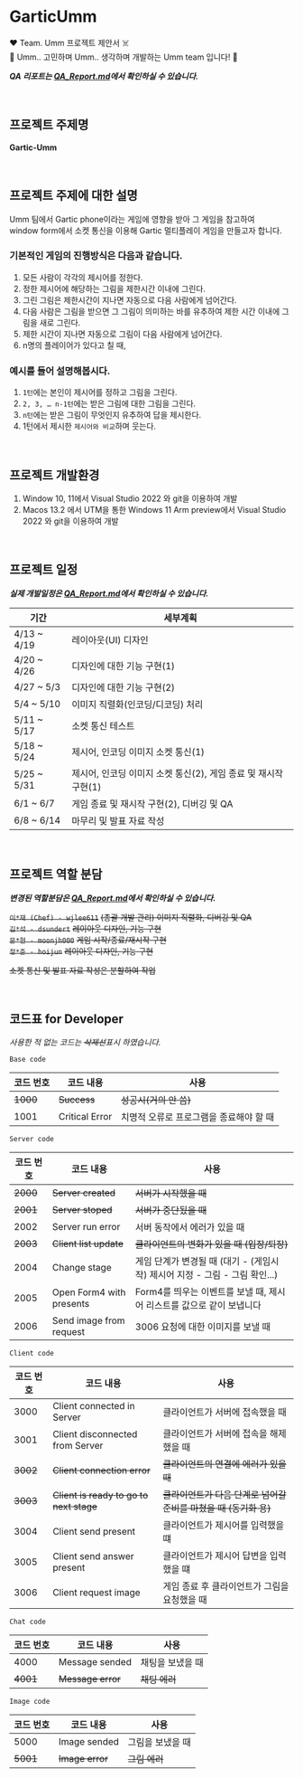 # GarticUmm

♥️ Team. Umm 프로젝트 제안서 ☠️\
🌸 Umm.. 고민하며 Umm.. 생각하며 개발하는 Umm team 입니다! 🌼

_**QA 리포트는 [QA_Report.md](https://github.com/umm-as/gartic-umm/blob/master/QA_Report.md)에서 확인하실 수 있습니다.**_

</br>

## 프로젝트 주제명

**Gartic-Umm**

</br>

## 프로젝트 주제에 대한 설명

Umm 팀에서 Gartic phone이라는 게임에 영향을 받아 그 게임을 참고하여\
window form에서 소켓 통신을 이용해 Gartic 멀티플레이 게임을 만들고자 합니다.

### 기본적인 게임의 진행방식은 다음과 같습니다.

1.	모든 사람이 각각의 제시어를 정한다.
2.	정한 제시어에 해당하는 그림을 제한시간 이내에 그린다.
3.	그린 그림은 제한시간이 지나면 자동으로 다음 사람에게 넘어간다.
4.	다음 사람은 그림을 받으면 그 그림이 의미하는 바를 유추하여
제한 시간 이내에 그림을 새로 그린다.
5.	제한 시간이 지나면 자동으로 그림이 다음 사람에게 넘어간다.
6.	n명의 플레이어가 있다고 칠 때,

### 예시를 들어 설명해봅시다.

1. `1턴`에는 본인이 제시어를 정하고 그림을 그린다.
2. `2, 3, … n-1턴`에는 받은 그림에 대한 그림을 그린다.
3. `n턴`에는 받은 그림이 무엇인지 유추하여 답을 제시한다.
4. 1턴에서 제시한 `제시어와 비교`하며 웃는다.

</br>

## 프로젝트 개발환경
1.	Window 10, 11에서 Visual Studio 2022 와 git을 이용하여 개발
2.	Macos 13.2 에서 UTM을 통한 Windows 11 Arm preview에서 Visual Studio 2022 와 git을 이용하여 개발

</br>

## 프로젝트 일정

_**실제 개발일정은 [QA_Report.md](https://github.com/umm-as/gartic-umm/blob/master/QA_Report.md)에서 확인하실 수 있습니다.**_

| 기간 | 세부계획 |
|---|---|
| 4/13 ~ 4/19 |	레이아웃(UI) 디자인 |
| 4/20 ~ 4/26 |	디자인에 대한 기능 구현(1) |
| 4/27 ~ 5/3 | 디자인에 대한 기능 구현(2) |
| 5/4 ~ 5/10 | 이미지 직렬화(인코딩/디코딩) 처리 |
| 5/11 ~ 5/17 | 소켓 통신 테스트 |
| 5/18 ~ 5/24 | 제시어, 인코딩 이미지 소켓 통신(1) |
| 5/25 ~ 5/31 | 제시어, 인코딩 이미지 소켓 통신(2), 게임 종료 및 재시작 구현(1) |
| 6/1 ~ 6/7 | 게임 종료 및 재시작 구현(2), 디버깅 및 QA |
| 6/8 ~ 6/14 | 마무리 및 발표 자료 작성 |

</br>

## 프로젝트 역할 분담

_**변경된 역할분담은 [QA_Report.md](https://github.com/umm-as/gartic-umm/blob/master/QA_Report.md)에서 확인하실 수 있습니다.**_

~~`이*재 (Chef) - wjlee611`~~ ~~(총괄 개발 관리) 이미지 직렬화, 디버깅 및 QA~~\
~~`김*석 - dsundert`~~ ~~레이아웃 디자인, 기능 구현~~\
~~`문*현 - moonjh000`~~ ~~게임 시작/종료/재시작 구현~~\
~~`정*준 - hoijun`~~ ~~레이아웃 디자인, 기능 구현~~

~~소켓 통신 및 발표 자료 작성은 분할하여 작업~~

</br>

## 코드표 for Developer

_사용한 적 없는 코드는 ~~삭제선~~표시 하였습니다._

`Base code`

| 코드 번호 | 코드 내용 | 사용 |
|---|---|---|
| ~~1000~~ | ~~Success~~ | ~~성공시(거의 안 씀)~~ |
| 1001 | Critical Error | 치명적 오류로 프로그램을 종료해야 할 때 |

`Server code`

| 코드 번호 | 코드 내용 | 사용 |
|---|---|---|
| ~~2000~~ | ~~Server created~~ | ~~서버가 시작했을 때~~ |
| ~~2001~~ | ~~Server stoped~~ | ~~서버가 중단됬을 때~~ |
| 2002 | Server run error | 서버 동작에서 에러가 있을 때 |
| ~~2003~~ | ~~Client list update~~ | ~~클라이언트의 변화가 있을 때 (입장/퇴장)~~ |
| 2004 | Change stage | 게임 단계가 변경될 때 (대기 - (게임시작) 제시어 지정 - 그림 - 그림 확인...) |
| 2005 | Open Form4 with presents | Form4를 띄우는 이벤트를 보낼 때, 제시어 리스트를 값으로 같이 보냅니다 |
| 2006 | Send image from request | 3006 요청에 대한 이미지를 보낼 때 |

`Client code`

| 코드 번호 | 코드 내용 | 사용 |
|---|---|---|
| 3000 | Client connected in Server | 클라이언트가 서버에 접속했을 때 |
| 3001 | Client disconnected from Server | 클라이언트가 서버에 접속을 해제했을 때 |
| ~~3002~~ | ~~Client connection error~~ | ~~클라이언트의 연결에 에러가 있을 때~~ |
| ~~3003~~ | ~~Client is ready to go to next stage~~ | ~~클라이언트가 다음 단계로 넘어갈 준비를 마쳤을 때 (동기화 용)~~ |
| 3004 | Client send present | 클라이언트가 제시어를 입력했을 떄 |
| 3005 | Client send answer present | 클라이언트가 제시어 답변을 입력했을 떄 |
| 3006 | Client request image | 게임 종료 후 클라이언트가 그림을 요청했을 때 |

`Chat code`

| 코드 번호 | 코드 내용 | 사용 |
|---|---|---|
| 4000 | Message sended | 채팅을 보냈을 때 |
| ~~4001~~ | ~~Message error~~ | ~~채팅 에러~~ |

`Image code`

| 코드 번호 | 코드 내용 | 사용 |
|---|---|---|
| 5000 | Image sended | 그림을 보냈을 때 |
| ~~5001~~ | ~~Image error~~ | ~~그림 에러~~ |
